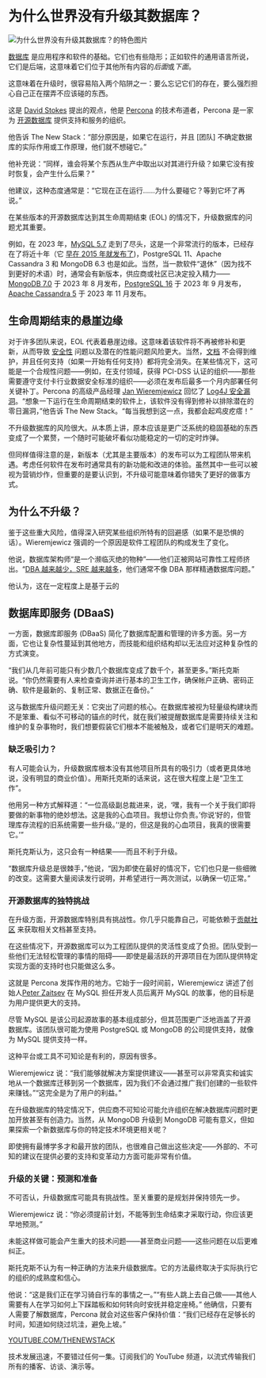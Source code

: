 # 为什么世界没有升级其数据库？

![为什么世界没有升级其数据库？的特色图片](https://cdn.thenewstack.io/media/2024/03/6fef3377-database-upgrade-2-1024x576.jpg)

[数据库](https://thenewstack.io/data/) 是应用程序和软件的基础。它们也有些隐形；正如软件的通用语言所说，它们是后端，这意味着它们位于其他所有内容的*后面*或*下面*。

这意味着在升级时，很容易陷入两个陷阱之一：要么忘记它们的存在，要么强烈担心自己正在摆弄不应该碰的东西。

这是 [David Stokes](https://www.linkedin.com/in/davidmstokes/) 提出的观点，他是 [Percona](https://www.percona.com/?utm_content=inline-mention) 的技术布道者，Percona 是一家为 [开源数据库](https://thenewstack.io/open-source-databases-in-the-age-of-the-dbaas/) 提供支持和服务的组织。

他告诉 The New Stack：“部分原因是，如果它在运行，并且 [团队] 不确定数据库的实际作用或工作原理，他们就不想碰它。”

他补充说：“同样，谁会将某个东西从生产中取出以对其进行升级？如果它没有按时恢复，会产生什么后果？”

他建议，这种态度通常是：“它现在正在运行……为什么要碰它？等到它坏了再说。”

在某些版本的开源数据库达到其生命周期结束 (EOL) 的情况下，升级数据库的问题尤其重要。

例如，在 2023 年，[MySQL 5.7](https://thenewstack.io/oracle-support-for-mysql-5-7-ends-soon-key-upgrades-in-8-0/) 走到了尽头，这是一个非常流行的版本，已经存在了将近十年（它 [早在 2015 年就发布了](https://thenewstack.io/mysql-5-7-gets-savvy-with-a-cool-replication-hack/))，PostgreSQL 11、Apache Cassandra 3 和 MongoDB 6.3 也是如此。当然，当一款软件“退休”（因为找不到更好的术语）时，通常会有新版本，供应商或社区已决定投入精力——[MongoDB 7.0](https://thenewstack.io/how-to-plan-your-mongodb-upgrade/) 于 2023 年 8 月发布，[PostgreSQL 16](https://thenewstack.io/postgresql-16-expands-analytics-capabilities/) 于 2023 年 9 月发布，[Apache Cassandra 5](https://thenewstack.io/cassandra-5-0-what-do-the-developers-who-built-it-think/) 于 2023 年 11 月发布。

## 生命周期结束的悬崖边缘

对于许多团队来说，EOL 代表着悬崖边缘。这意味着该软件将不再被修补和更新，从而导致 [安全性](https://thenewstack.io/security/) 问题以及潜在的性能问题风险更大。当然，[文档](https://thenewstack.io/an-engineers-best-tips-for-writing-documentation-devs-love/) 不会得到维护，并且任何支持（如果一开始有任何支持）都将完全消失。在某些情况下，这可能是一个合规性问题——例如，在支付领域，获得 PCI-DSS 认证的组织——那些需要遵守支付卡行业数据安全标准的组织——必须在发布后最多一个月内部署任何关键补丁。Percona 的高级产品经理 [Jan Wieremjewicz](https://www.linkedin.com/in/janwier/) 回忆了 [Log4J 安全漏洞](https://thenewstack.io/log4j-the-pain-just-keeps-going-and-going/)。“想象一下运行在生命周期结束的软件上，该软件没有得到修补以排除潜在的零日漏洞，”他告诉 The New Stack。“每当我想到这一点，我都会起鸡皮疙瘩！”

不升级数据库的风险很大。从本质上讲，原本应该是更广泛系统的稳固基础的东西变成了一个累赘，一个随时可能破坏看似功能稳定的一切的定时炸弹。

但同样值得注意的是，新版本（尤其是主要版本）的发布可以为工程团队带来机遇。考虑任何软件在发布时通常具有的新功能和改进的体验。虽然其中一些可以被视为营销炒作，但重要的是要认识到，不升级可能意味着你错失了更好的做事方式。

## 为什么不升级？

鉴于这些重大风险，值得深入研究某些组织所特有的回避感（如果不是恐惧的话）。Wieremjewicz 强调的一个原因是软件工程团队的构成发生了变化。

他说，数据库架构师“是一个濒临灭绝的物种”——他们正被网站可靠性工程师挤出。“[DBA 越来越少，SRE 越来越多](https://thenewstack.io/why-a-dataops-team-needs-a-database-reliability-engineer/)，他们通常不像 DBA 那样精通数据库问题。”

他认为，这在一定程度上是基于云的
## 数据库即服务 (DBaaS)

一方面，数据库即服务 (DBaaS) 简化了数据库配置和管理的许多方面。另一方面，它也让复杂性蔓延到其他地方，而技能和组织结构却以无法应对这种复杂性的方式演变。

“我们从几年前可能只有少数几个数据库变成了数千个，甚至更多。”斯托克斯说。“你仍然需要有人来检查查询并进行基本的卫生工作，确保帐户正确、密码正确、软件是最新的、复制正常、数据正在备份。”

这与数据库升级问题无关：它突出了问题的核心。在数据库被视为轻量级构建块而不是笨重、看似不可移动的锚点的时代，就在我们被提醒数据库是需要持续关注和维护的复杂事物时，我们想要假装它们根本不能被触及，或者它们是明天的难题。

### 缺乏吸引力？

有人可能会认为，升级数据库根本没有其他项目所具有的吸引力（或者更具体地说，没有明显的商业价值）。用斯托克斯的话来说，这在很大程度上是“卫生工作”。

他用另一种方式解释道：“一位高级副总裁进来，说，‘嘿，我有一个关于我们即将要做的新事物的绝妙想法。这是我的心血项目。我想让你负责。’你说‘好的，但管理库存流程的旧系统需要一些升级。’‘是的，但这是我的心血项目，我真的很需要它。’”

斯托克斯认为，这只会有一种结果——而且不利于升级。

“数据库升级总是很棘手，”他说，“因为即使在最好的情况下，它们也只是一些细微的改变。这需要大量阅读发行说明，并希望进行一两次测试，以确保一切正常。”

### 开源数据库的独特挑战

在升级方面，开源数据库特别具有挑战性。你几乎只能靠自己，可能依赖于[贡献社区](https://thenewstack.io/how-community-helps-developers-grow/) 来获取相关文档甚至支持。

在这些情况下，开源数据库可以为工程团队提供的灵活性变成了负担。团队受到一些他们无法轻松管理的事情的阻碍——即使是最活跃的开源项目在为团队提供特定实现方面的支持时也只能做这么多。

这就是 Percona 发挥作用的地方。它始于一段时间前，Wieremjewicz 讲述了创始人[Peter Zaitsev](https://thenewstack.io/author/peter-zaitsev/) 在 MySQL 担任开发人员后离开 MySQL 的故事，他的目标是为用户提供更大的支持。

尽管 MySQL 是该公司起源故事的基本组成部分，但其范围更广泛地涵盖了开源数据库。该团队很可能为使用 PostgreSQL 或 MongoDB 的公司提供支持，就像为 MySQL 提供支持一样。

这种平台或工具不可知论是有利的，原因有很多。

Wieremjewicz 说：“我们能够就解决方案提供建议——甚至可以非常真实和诚实地从一个数据库迁移到另一个数据库，因为我们不会通过推广我们创建的一些软件来赚钱。”“这完全是为了用户的利益。”

在升级数据库的特定情况下，供应商不可知论可能允许组织在解决数据库问题时更加开放甚至有创造力。当然，从 MongoDB 升级到 MongoDB 可能有意义，但如果探索一个新数据库与你的特定技术环境更相关呢？

即使拥有最博学多才和最开放的团队，也很难自己做出这些决定——外部的、不可知的建议在提供必要的支持和变革动力方面可能非常有价值。

### 升级的关键：预测和准备

不可否认，升级数据库可能具有挑战性。至关重要的是规划并保持领先一步。

Wieremjewicz 说：“你必须提前计划，不能等到生命结束才采取行动，你应该更早地预测。”

未能这样做可能会产生重大的技术问题——甚至商业问题——这些问题在以后更难纠正。

斯托克斯不认为有一种正确的方法来升级数据库。它的方法最终取决于实际执行它的组织的成熟度和信心。

他说：“这是我们正在学习骑自行车的事情之一。”“有些人跳上去自己做——其他人需要有人在学习如何上下踩踏板和如何转向时安抚并稳定座椅。”
他确信，只要有人需要了解数据库，Percona 就会对这些客户保持价值：“我们已经存在足够长的时间，知道如何绕过坑洼，避免上坡。”

[YOUTUBE.COM/THENEWSTACK](https://youtube.com/thenewstack?sub_confirmation=1)

技术发展迅速，不要错过任何一集。订阅我们的 YouTube 频道，以流式传输我们所有的播客、访谈、演示等。